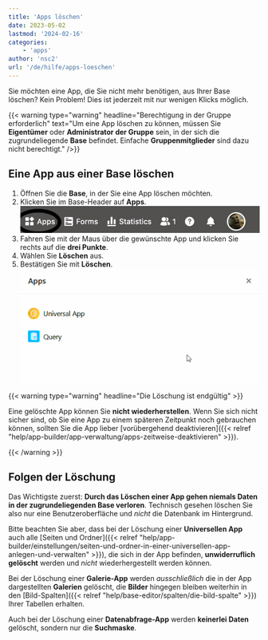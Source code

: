 ```yaml
---
title: 'Apps löschen'
date: 2023-05-02
lastmod: '2024-02-16'
categories:
    - 'apps'
author: 'nsc2'
url: '/de/hilfe/apps-loeschen'
---
```


Sie möchten eine App, die Sie nicht mehr benötigen, aus Ihrer Base löschen? Kein Problem! Dies ist jederzeit mit nur wenigen Klicks möglich.

{{< warning  type="warning" headline="Berechtigung in der Gruppe erforderlich"  text="Um eine App löschen zu können, müssen Sie **Eigentümer** oder **Administrator der Gruppe** sein, in der sich die zugrundeliegende **Base** befindet. Einfache **Gruppenmitglieder** sind dazu nicht berechtigt." />}}

## Eine App aus einer Base löschen

1. Öffnen Sie die **Base**, in der Sie eine App löschen möchten.
1. Klicken Sie im Base-Header auf **Apps**.
   ![Klicken Sie im Base-Header auf Apps](images/click-apps-in-the-base-header.jpg)
1. Fahren Sie mit der Maus über die gewünschte App und klicken Sie rechts auf die **drei Punkte**.
1. Wählen Sie **Löschen** aus.
1. Bestätigen Sie mit **Löschen**.
   ![Eine App löschen](images/Delete-an-app.gif)

{{< warning  type="warning" headline="Die Löschung ist endgültig" >}}

Eine gelöschte App können Sie **nicht wiederherstellen**. Wenn Sie sich nicht sicher sind, ob Sie eine App zu einem späteren Zeitpunkt noch gebrauchen können, sollten Sie die App lieber [vorübergehend deaktivieren]({{< relref "help/app-builder/app-verwaltung/apps-zeitweise-deaktivieren" >}}).

{{< /warning >}}

## Folgen der Löschung

Das Wichtigste zuerst: **Durch das Löschen einer App gehen niemals Daten in der zugrundeliegenden Base verloren**. Technisch gesehen löschen Sie also nur eine Benutzeroberfläche und _nicht_ die Datenbank im Hintergrund.

Bitte beachten Sie aber, dass bei der Löschung einer **Universellen App** auch alle [Seiten und Ordner]({{< relref "help/app-builder/einstellungen/seiten-und-ordner-in-einer-universellen-app-anlegen-und-verwalten" >}}), die sich in der App befinden, **unwiderruflich gelöscht** werden und _nicht_ wiederhergestellt werden können.

Bei der Löschung einer **Galerie-App** werden _ausschließlich_ die in der App dargestellten **Galerien** gelöscht, die **Bilder** hingegen bleiben weiterhin in den [Bild-Spalten]({{< relref "help/base-editor/spalten/die-bild-spalte" >}}) Ihrer Tabellen erhalten.

Auch bei der Löschung einer **Datenabfrage-App** werden **keinerlei Daten** gelöscht, sondern nur die **Suchmaske**.
